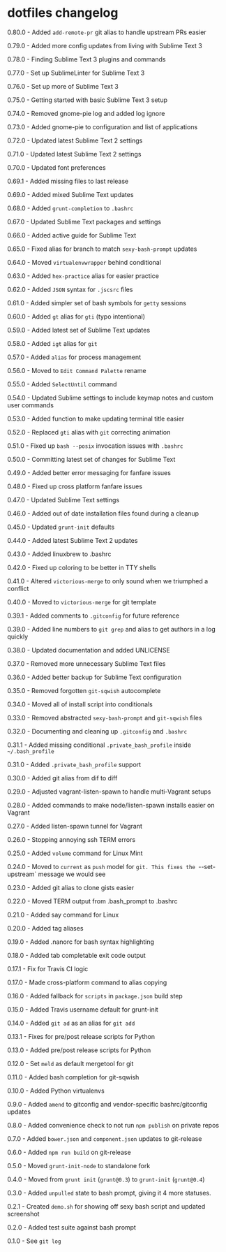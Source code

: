 # dotfiles changelog
0.80.0 - Added `add-remote-pr` git alias to handle upstream PRs easier

0.79.0 - Added more config updates from living with Sublime Text 3

0.78.0 - Finding Sublime Text 3 plugins and commands

0.77.0 - Set up SublimeLinter for Sublime Text 3

0.76.0 - Set up more of Sublime Text 3

0.75.0 - Getting started with basic Sublime Text 3 setup

0.74.0 - Removed gnome-pie log and added log ignore

0.73.0 - Added gnome-pie to configuration and list of applications

0.72.0 - Updated latest Sublime Text 2 settings

0.71.0 - Updated latest Sublime Text 2 settings

0.70.0 - Updated font preferences

0.69.1 - Added missing files to last release

0.69.0 - Added mixed Sublime Text updates

0.68.0 - Added `grunt-completion` to `.bashrc`

0.67.0 - Updated Sublime Text packages and settings

0.66.0 - Added active guide for Sublime Text

0.65.0 - Fixed alias for branch to match `sexy-bash-prompt` updates

0.64.0 - Moved `virtualenvwrapper` behind conditional

0.63.0 - Added `hex-practice` alias for easier practice

0.62.0 - Added `JSON` syntax for `.jscsrc` files

0.61.0 - Added simpler set of bash symbols for `getty` sessions

0.60.0 - Added `gt` alias for `gti` (typo intentional)

0.59.0 - Added latest set of Sublime Text updates

0.58.0 - Added `igt` alias for `git`

0.57.0 - Added `alias` for process management

0.56.0 - Moved to `Edit Command Palette` rename

0.55.0 - Added `SelectUntil` command

0.54.0 - Updated Sublime settings to include keymap notes and custom user commands

0.53.0 - Added function to make updating terminal title easier

0.52.0 - Replaced `gti` alias with `git` correcting animation

0.51.0 - Fixed up `bash --posix` invocation issues with `.bashrc`

0.50.0 - Committing latest set of changes for Sublime Text

0.49.0 - Added better error messaging for fanfare issues

0.48.0 - Fixed up cross platform fanfare issues

0.47.0 - Updated Sublime Text settings

0.46.0 - Added out of date installation files found during a cleanup

0.45.0 - Updated `grunt-init` defaults

0.44.0 - Added latest Sublime Text 2 updates

0.43.0 - Added linuxbrew to .bashrc

0.42.0 - Fixed up coloring to be better in TTY shells

0.41.0 - Altered `victorious-merge` to only sound when we triumphed a conflict

0.40.0 - Moved to `victorious-merge` for git template

0.39.1 - Added comments to `.gitconfig` for future reference

0.39.0 - Added line numbers to `git grep` and alias to get authors in a log quickly

0.38.0 - Updated documentation and added UNLICENSE

0.37.0 - Removed more unnecessary Sublime Text files

0.36.0 - Added better backup for Sublime Text configuration

0.35.0 - Removed forgotten `git-sqwish` autocomplete

0.34.0 - Moved all of install script into conditionals

0.33.0 - Removed abstracted `sexy-bash-prompt` and `git-sqwish` files

0.32.0 - Documenting and cleaning up `.gitconfig` and `.bashrc`

0.31.1 - Added missing conditional `.private_bash_profile` inside `~/.bash_profile`

0.31.0 - Added `.private_bash_profile` support

0.30.0 - Added git alias from dif to diff

0.29.0 - Adjusted vagrant-listen-spawn to handle multi-Vagrant setups

0.28.0 - Added commands to make node/listen-spawn installs easier on Vagrant

0.27.0 - Added listen-spawn tunnel for Vagrant

0.26.0 - Stopping annoying ssh TERM errors

0.25.0 - Added `volume` command for Linux Mint

0.24.0 - Moved to `current` as `push` model for `git. This fixes the `--set-upstream` message we would see

0.23.0 - Added git alias to clone gists easier

0.22.0 - Moved TERM output from .bash_prompt to .bashrc

0.21.0 - Added say command for Linux

0.20.0 - Added tag aliases

0.19.0 - Added .nanorc for bash syntax highlighting

0.18.0 - Added tab completable exit code output

0.17.1 - Fix for Travis CI logic

0.17.0 - Made cross-platform command to alias copying

0.16.0 - Added fallback for `scripts` in `package.json` build step

0.15.0 - Added Travis username default for grunt-init

0.14.0 - Added `git ad` as an alias for `git add`

0.13.1 - Fixes for pre/post release scripts for Python

0.13.0 - Added pre/post release scripts for Python

0.12.0 - Set `meld` as default mergetool for git

0.11.0 - Added bash completion for git-sqwish

0.10.0 - Added Python virtualenvs

0.9.0 - Added `amend` to gitconfig and vendor-specific bashrc/gitconfig updates

0.8.0 - Added convenience check to not run `npm publish` on private repos

0.7.0 - Added `bower.json` and `component.json` updates to git-release

0.6.0 - Added `npm run build` on git-release

0.5.0 - Moved `grunt-init-node` to standalone fork

0.4.0 - Moved from `grunt init` (`grunt@0.3`) to `grunt-init` (`grunt@0.4`)

0.3.0 - Added `unpulled` state to bash prompt, giving it 4 more statuses.

0.2.1 - Created `demo.sh` for showing off sexy bash script and updated screenshot

0.2.0 - Added test suite against bash prompt

0.1.0 - See `git log`
